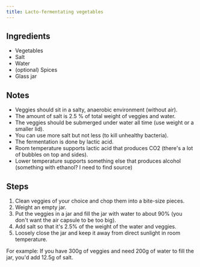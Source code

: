 ```yaml
---
title: Lacto-fermentating vegetables
---
```


## Ingredients

- Vegetables
- Salt
- Water
- (optional) Spices
- Glass jar

## Notes

- Veggies should sit in a salty, anaerobic environment (without air).
- The amount of salt is 2.5 % of total weight of veggies and water.
- The veggies should be submerged under water all time (use weight or a smaller lid).
- You can use more salt but not less (to kill unhealthy bacteria).
- The fermentation is done by lactic acid.
- Room temperature supports lactic acid that produces CO2 (there's a lot of bubbles on top and sides).
- Lower temperature supports something else that produces alcohol (something with ethanol? I need to find source)

## Steps

1. Clean veggies of your choice and chop them into a bite-size pieces.
2. Weight an empty jar.
3. Put the veggies in a jar and fill the jar with water to about 90% (you don't want the air capsule to be too big).
4. Add salt so that it's 2.5% of the weight of the water and veggies.
5. Loosely close the jar and keep it away from direct sunlight in room temperature.

For example: If you have 300g of veggies and need 200g of water to fill the jar, you'd add 12.5g of salt.
